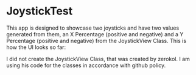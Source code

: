 # JoystickTest

This app is designed to showcase two joysticks and have two values generated from them, an X Percentage (positive and negative)
and a Y Percentage (positive and negative) from the JoystickView Class. This is how the UI looks so far:



I did not create the JoystickView Class, that was created by zerokol. I am using his code for the classes in accordance with 
github policy. 

